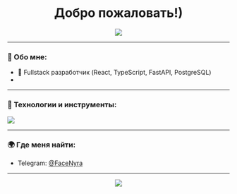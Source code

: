 <h1 align="center">Добро пожаловать!)</h1>

<p align="center">
  <img src="https://readme-typing-svg.herokuapp.com/?lines=Привет+мир!;Я+React+%2B+FastAPI+разработчик;&center=true&width=500&height=50">
</p>


---

### 🚀 Обо мне:
- 💼 Fullstack разработчик (React, TypeScript, FastAPI, PostgreSQL)
- 
---

### 🧰 Технологии и инструменты:
<p>
  <img src="https://skillicons.dev/icons?i=react,typescript,fastapi,python,postgres,git,figma,scss,vite,redux,linux" />
</p>

---


### 🌍 Где меня найти:

- Telegram: [@FaceNyra](https://t.me/FaceNyra)

---

<div align="center">
  <img src="https://capsule-render.vercel.app/api?type=waving&color=36BCF7&height=120&section=footer"/>
</div>
